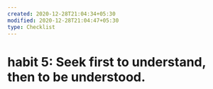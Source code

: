 ```yaml
---
created: 2020-12-28T21:04:34+05:30
modified: 2020-12-28T21:04:47+05:30
type: Checklist
---
```


# habit 5: Seek first to understand, then to be understood.

